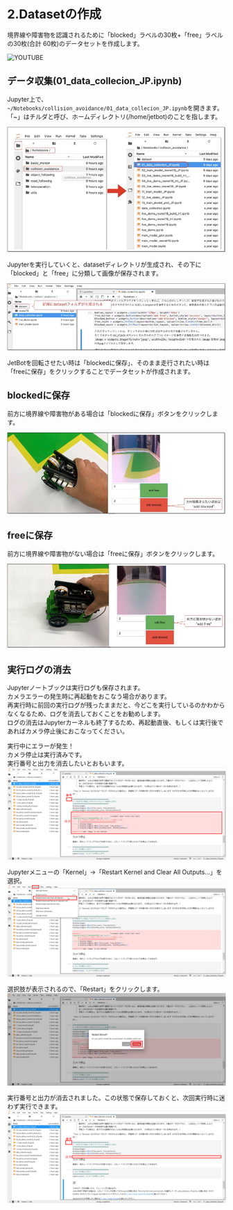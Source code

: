 # 2.Datasetの作成

境界線や障害物を認識されるために「blocked」ラベルの30枚+「free」ラベルの30枚(合計 60枚)のデータセットを作成します。

![YOUTUBE](IrvQHF1x0DM)

## データ収集(01_data_collecion_JP.ipynb)

Jupyter上で、`~/Notebooks/collision_avoidance/01_data_collecion_JP.ipynb`を開きます。  
「~」はチルダと呼び、ホームディレクトリ(/home/jetbot)のことを指します。

![](./img/menu001_2.jpg)

Jupyterを実行していくと、datasetディレクトリが生成され、その下に「blocked」と「free」に分類して画像が保存されます。

![](./img/sample001.jpg)

JetBotを回転させたい時は「blockedに保存」、そのまま走行されたい時は「freeに保存」をクリックすることでデータセットが作成されます。

## blockedに保存

前方に境界線や障害物がある場合は「blockedに保存」ボタンをクリックします。

![](./img/data001.jpg)

## freeに保存

前方に境界線や障害物がない場合は「freeに保存」ボタンをクリックします。

![](./img/data002.jpg)

## 実行ログの消去

Jupyterノートブックは実行ログも保存されます。  
カメラエラーの発生時に再起動をおこなう場合があります。  
再実行時に前回の実行ログが残ったままだと、今どこを実行しているのかわからなくなるため、ログを消去しておくことをお勧めします。  
ログの消去はJupyterカーネルも終了するため、再起動直後、もしくは実行後であればカメラ停止後におこなってください。

実行中にエラーが発生！  
カメラ停止は実行済みです。  
実行番号と出力を消去したいとおもいます。
![](./img/jupyter-restart-kernel-and-clear1.png)

Jupyterメニューの「Kernel」->「Restart Kernel and Clear All Outputs...」を選択。
![](./img/jupyter-restart-kernel-and-clear2.png)

選択肢が表示されるので、「Restart」をクリックします。
![](./img/jupyter-restart-kernel-and-clear3.png)

実行番号と出力が消去されました。この状態で保存しておくと、次回実行時に迷わず実行できます。
![](./img/jupyter-restart-kernel-and-clear4.png)


